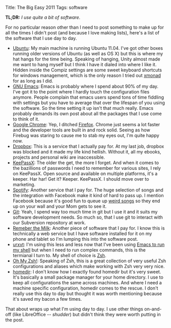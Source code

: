 Title: The Big Easy 2011
Tags: software

 **TL;DR:** *I use quite a bit of software.*

 For no particular reason other than I need to post something to make up for
 all the times I didn't post (and because I love making lists), here's a list of the software that I use day to day.

 *  [Ubuntu][ubuntu]: My main machine is running Ubuntu 11.04. I've got other
    boxes running older versions of Ubuntu (as well as OS X) but this is where
    my hat hangs for the time being. Speaking of hanging, Unity almost made me
    want to hang myself but I think I have it dialed into where I like
    it. Hidden inside the Compiz settings are some sweet keyboard shortcuts for
    windows management, which is the only reason I tried out [xmonad][xmonad] for as
    long as I did.
 *  [GNU Emacs][emacs]: Emacs is probably where I spend about 90% of my
    day. I've got it to the point where I hardly touch the configuration files
    anymore. People complain that emacs users spend tons of time fiddling with
    settings but you have to average that over the lifespan of you using the
    software. So the time setting it up isn't that much really. Emacs probably
    demands its own post about all the packages that I use come to think of it.
 *  [Google Chrome][chrome]: Yep, I ditched [Firefox][firefox]. Chrome just
    seems a lot faster and the developer tools are built in and rock
    solid. Seeing as how Firebug was staring to cause me to stab my eyes out,
    I'm quite happy now.
 *  [Dropbox][dropbox]: This is a service that I actually pay for. At my last
    job, dropbox was blocked and it made my life kind hellish. Without it, all
    my ebooks, projects and personal wiki are inaccessible.
 *  [KeePassX][keepassx]: The older the get, the more I forget. And when it
    comes to the bazillions of passwords I need to remember for various sites, I
    rely on KeePassX. Open source and available on multiple platforms, it's a
    keeper. Har har! Get it? Keeper. KeePassX. I should move over to marketing.
 *  [Spotify][spotify]: Another service that I pay for. The huge selection of
    songs and the integration with Facebook make it kind of hard to pass
    up. I mention Facebook because it's good fun to queue up [weird
    songs][song] so they end up on your wall and your Mom gets to see it.
 *  [Git][git]: Yeah, I spend way too much time in git but I use it and it
    suits my software development needs. So much so, that I use git to interact
    with our Subversion repository at work.
 *  [Remeber the Milk][rtm]: Another piece of software that I pay for. I know
    this is technically a web service but I have software installed for it on
       my phone and tablet so I'm lumping this into the software post.
 *  [urxvt][urxvt]: I'm using this less and less now that I've been using
    [Emacs to run my shell][emacs-shell] but when I need to run complex
     commands, this is the termianal I turn to. My shell of choice is [Zsh][zsh].
 *  [Oh My Zsh!][ohmyzsh]: Speaking of Zsh, this is a great collection of very
    useful Zsh configurations and aliases which make working with Zsh very
    very nice.
 *  [homedir][homedir]: I don't know how I exactly found homedir but it's very
    sweet. It's basically a small package manager for your home directory. I
    use to keep all configurations the same across machines. And where I need a
    machine specific configuration, homedir comes to the rescue. I don't
    really use this day to day but thought it was worth mentioning because
    it's saved my bacon a few times.


That about wraps up what I'm using day to day. I use other things on-and-off
(like LibreOffice -- *shudder*) but didn't think they were worth putting in the post.

   [ubuntu]: http://www.ubuntu.org
   [xmonad]: http://xmonad.org
   [emacs]:  http://gnu.org/s/emacs
   [firefox]: http://www.getfirefox.com
   [chrome]: http://www.google.com/chrome
   [dropbox]: http://www.dropbox.com
   [keepassx]: http://www.keepassx.org
   [spotify]: http://www.spotify.com
   [song]: http://open.spotify.com/track/5Sa2OJjh3yX9fmkCdXTCeN
   [git]: http://git-scm.com
   [homedir]: http://github.com/docwhat/homedir
   [urxvt]: http://software.schmorp.de/pkg/rxvt-unicode.html
   [emacs-shell]: http://www.masteringemacs.org/articles/2010/11/01/running-shells-in-emacs-overview/
   [ohmyzsh]: http://github.com/robbyrussell/oh-my-zsh
   [zsh]: http://www.zsh.org
   [rtm]: http://www.rememberthemilk.com
